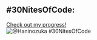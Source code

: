 ## #30NitesOfCode:
  [Check out my progress!](https://www.codedex.io/@Haninozuka/30-nites-of-code)  
  ![@Haninozuka #30NitesOfCode](https://www.codedex.io/api/petStatus?user=Haninozuka)

